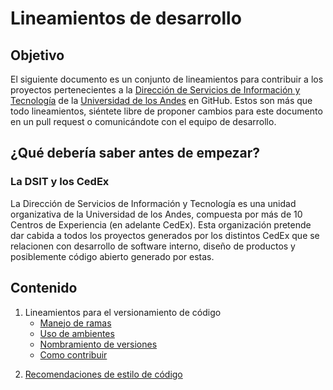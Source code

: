 # Lineamientos de desarrollo

## Objetivo

El siguiente documento es un conjunto de lineamientos para contribuir a los proyectos pertenecientes a la [Dirección de Servicios de Información y Tecnología](https://tecnologia.uniandes.edu.co) de la [Universidad de los Andes](https://uniandes.edu.co) en GitHub. Estos son más que todo lineamientos, siéntete libre de proponer cambios para este documento en un pull request o comunicándote con el equipo de desarrollo.

## ¿Qué debería saber antes de empezar?

### La DSIT y los CedEx

La Dirección de Servicios de Información y Tecnología es una unidad organizativa de la Universidad de los Andes, compuesta por más de 10 Centros de Experiencia (en adelante CedEx). Esta organización pretende dar cabida a todos los proyectos generados por los distintos CedEx que se relacionen con desarrollo de software interno, diseño de productos y posiblemente código abierto generado por estas.

## Contenido

1. Lineamientos para el versionamiento de código
	* [Manejo de ramas](./versionamiento/BRANCHES.md)
	* [Uso de ambientes](./versionamiento/ENVIRONMENTS.md)
	* [Nombramiento de versiones](./versionamiento/VERSIONING.md)
	* [Como contribuir](./versionamiento/PULL_REQUESTS.md)
<!--- (2. Lineamientos para la documentación
	* Lineamientos para la documentación del código
	* Lineamientos para el desarrollo de manuales) -->
2. [Recomendaciones de estilo de código](./style/STYLE_GUIDE.md)
